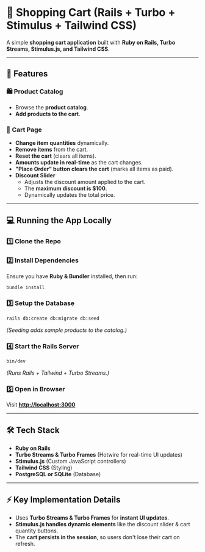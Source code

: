 # 🛒 Shopping Cart (Rails + Turbo + Stimulus + Tailwind CSS)

A simple **shopping cart application** built with **Ruby on Rails, Turbo Streams, Stimulus.js, and Tailwind CSS**.

---

## 🚀 Features

### 🛍️ Product Catalog

- Browse the **product catalog**.
- **Add products to the cart**.

### 🛒 Cart Page

- **Change item quantities** dynamically.
- **Remove items** from the cart.
- **Reset the cart** (clears all items).
- **Amounts update in real-time** as the cart changes.
- **"Place Order" button clears the cart** (marks all items as paid).
- **Discount Slider**
  - Adjusts the discount amount applied to the cart.
  - The **maximum discount is $100**.
  - Dynamically updates the total price.

---

## 💻 Running the App Locally

### 1️⃣ Clone the Repo

### 2️⃣ Install Dependencies

Ensure you have **Ruby & Bundler** installed, then run:

```sh
bundle install
```

### 3️⃣ Setup the Database

```sh
rails db:create db:migrate db:seed
```

_(Seeding adds sample products to the catalog.)_

### 4️⃣ Start the Rails Server

```sh
bin/dev
```

_(Runs Rails + Tailwind + Turbo Streams.)_

### 5️⃣ Open in Browser

Visit **[http://localhost:3000](http://localhost:3000)**

---

## 🛠️ Tech Stack

- **Ruby on Rails**
- **Turbo Streams & Turbo Frames** (Hotwire for real-time UI updates)
- **Stimulus.js** (Custom JavaScript controllers)
- **Tailwind CSS** (Styling)
- **PostgreSQL or SQLite** (Database)

---

## ⚡ Key Implementation Details

- Uses **Turbo Streams & Turbo Frames** for **instant UI updates**.
- **Stimulus.js handles dynamic elements** like the discount slider & cart quantity buttons.
- The **cart persists in the session**, so users don't lose their cart on refresh.
